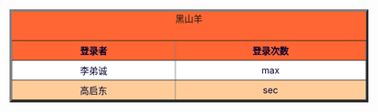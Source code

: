 <!doctype html>
<html>
<head>
<meta http-equiv="Content-Type" content="text/html; charset=utf-8" />
<title>BSKING</title>
<meta charset="gb2312">
<meta charset="iso-8859-1" />
<style>
caption{
	front-size :13px;
	front-family:"黑体", "宋体";
	padding-bottom:15px;
}
tr{
	front-size:15px;
	background-color:#F63;
	color:#003;
}
th{
	padding:5px;
}
.hui td{
	background-color:#FC9;
}
table{
	width:635px;
	margin-top:0px;
	margin-right:0px;
	margin-bottom:0px;
	margin-left:0px;
	text-align:center;
	background-color:#F63;
	front-size:9pt;
}
td{
	padding:5px;
	background-color:#FFF;
}
tr:hover td{
	background-color:#F93;
}
</style>
</head>
<body>
<table width="635"  border="4">
<caption>黑山羊</caption>
<tr>
<th width="600">登录者</th><th width="690">登录次数</th>
</tr>
<tr>
<td>李弟诚</td><td>max</td>
</tr>
<tr class="hui">
<td>高启东</td><td>sec</td>
</tr>
</table>

</body>
</html>
